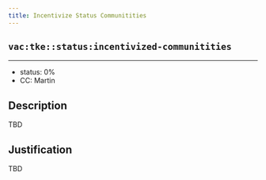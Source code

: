 ```yaml
---
title: Incentivize Status Communitities
---
```


## `vac:tke::status:incentivized-communitities`
---

- status: 0%
- CC: Martin

## Description

TBD

## Justification

TBD

